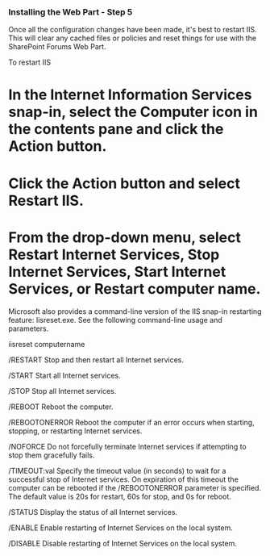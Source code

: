 ### Installing the Web Part - Step 5

Once all the configuration changes have been made, it's best to restart IIS. This will clear any cached files or policies and reset things for use with the SharePoint Forums Web Part.

To restart IIS

# In the Internet Information Services snap-in, select the Computer icon in the contents pane and click the Action button. 
# Click the Action button and select Restart IIS. 
# From the drop-down menu, select Restart Internet Services, Stop Internet Services, Start Internet Services, or Restart computer name. 

Microsoft also provides a command-line version of the IIS snap-in restarting feature: Iisreset.exe. See the following command-line usage and parameters.

iisreset computername
  
/RESTART Stop and then restart all Internet services. 
/START  Start all Internet services. 
/STOP Stop all Internet services. 
/REBOOT  Reboot the computer. 
/REBOOTONERROR   Reboot the computer if an error occurs when starting, stopping, or restarting Internet services. 
/NOFORCE Do not forcefully terminate Internet services if attempting to stop them gracefully fails. 
/TIMEOUT:val Specify the timeout value (in seconds) to wait for a successful stop of Internet services. On expiration of this timeout the computer can be rebooted if the /REBOOTONERROR parameter is specified. The default value is 20s for restart, 60s for stop, and 0s for reboot. 
/STATUS Display the status of all Internet services. 
/ENABLE  Enable restarting of Internet Services on the local system. 
/DISABLE Disable restarting of Internet Services on the local system.